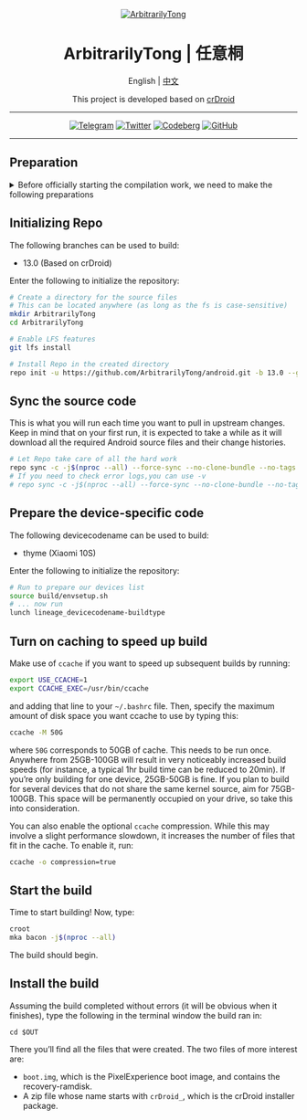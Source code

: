 <!-- The badge template is from https://ileriayo.github.io/markdown-badges/ -->
<div align = center>

[![ArbitrarilyTong](https://github.com/ArbitrarilyTong/.github/raw/main/github_banner_2.png)][website]

<h1>ArbitrarilyTong | 任意桐</h1>

English | [中文](./README.cn.md)

This project is developed based on [crDroid][crd]

---

[![Telegram](https://img.shields.io/badge/Telegram-2CA5E0?style=for-the-badge&logo=telegram&logoColor=white)][telegram]
[![Twitter](https://img.shields.io/badge/Twitter-%231DA1F2.svg?style=for-the-badge&logo=Twitter&logoColor=white)][twitter]
[![Codeberg](https://img.shields.io/badge/Codeberg-2185D0?style=for-the-badge&logo=Codeberg&logoColor=white)][codeberg]
[![GitHub](https://img.shields.io/badge/Devices-%23121011.svg?style=for-the-badge&logo=github&logoColor=white)][devices]

---
</div>

## Preparation

<details>
<summary>Before officially starting the compilation work, we need to make the following preparations</summary>

### 1. Installing dependencies

Several packages are needed in order to build crDroid.

For `Ubuntu`:

```sh
sudo apt install bc bison build-essential ccache curl flex g++-multilib gcc-multilib git git-lfs gnupg gperf imagemagick lib32ncurses5-dev lib32readline-dev lib32z1-dev liblz4-tool libncurses5 libncurses5-dev libsdl1.2-dev libssl-dev libwxgtk3.0-gtk3-dev libxml2 libxml2-utils lzop pngcrush rsync schedtool squashfs-tools xsltproc zip zlib1g-dev
```

For `ArchLinux`:

```sh
yay -S aosp-devel lineageos-devel
```

For other distributions, please go online and find the relevant packages yourself.

### 2. Get repo

[Repo](http://source.android.com/source/developing.html) is a tool provided by Google that
simplifies using [Git](http://git-scm.com/book) in the context of the Android source.

On all distributions, you can get the `repo` from the command line by executing:

```bash
# Make a directory where Repo will be stored and add it to the path
mkdir ~/bin
PATH=~/bin:$PATH

# Download Repo itself
curl https://storage.googleapis.com/git-repo-downloads/repo > ~/bin/repo

# Make Repo executable
chmod a+x ~/bin/repo
```

For `ArchLinux`, you can also install via `yay`:

```sh
yay -S repo
```
</details>



## Initializing Repo

The following branches can be used to build:

- 13.0 (Based on crDroid)

Enter the following to initialize the repository:

```bash
# Create a directory for the source files
# This can be located anywhere (as long as the fs is case-sensitive)
mkdir ArbitrarilyTong
cd ArbitrarilyTong

# Enable LFS features
git lfs install

# Install Repo in the created directory
repo init -u https://github.com/ArbitrarilyTong/android.git -b 13.0 --git-lfs
```

## Sync the source code

This is what you will run each time you want to pull in upstream changes. Keep in mind that on your
first run, it is expected to take a while as it will download all the required Android source files
and their change histories.

```bash
# Let Repo take care of all the hard work
repo sync -c -j$(nproc --all) --force-sync --no-clone-bundle --no-tags
# If you need to check error logs,you can use -v
# repo sync -c -j$(nproc --all) --force-sync --no-clone-bundle --no-tags -v
```

## Prepare the device-specific code

The following devicecodename can be used to build:

- thyme (Xiaomi 10S)

Enter the following to initialize the repository:

```bash
# Run to prepare our devices list
source build/envsetup.sh
# ... now run
lunch lineage_devicecodename-buildtype
```

## Turn on caching to speed up build

Make use of `ccache` if you want to speed up subsequent builds by running:

```sh
export USE_CCACHE=1
export CCACHE_EXEC=/usr/bin/ccache
```

and adding that line to your `~/.bashrc` file. Then, specify the maximum amount of disk space you want ccache to use by typing this:

```sh
ccache -M 50G
```

where `50G` corresponds to 50GB of cache. This needs to be run once. Anywhere from 25GB-100GB will result in very noticeably increased build speeds (for instance, a typical 1hr build time can be reduced to 20min). If you’re only building for one device, 25GB-50GB is fine. If you plan to build for several devices that do not share the same kernel source, aim for 75GB-100GB. This space will be permanently occupied on your drive, so take this into consideration.

You can also enable the optional `ccache` compression. While this may involve a slight performance slowdown, it increases the number of files that fit in the cache. To enable it, run:

```sh
ccache -o compression=true
```

## Start the build

Time to start building! Now, type:

```sh
croot
mka bacon -j$(nproc --all)
```

The build should begin.

## Install the build

Assuming the build completed without errors (it will be obvious when it finishes), type the following in the terminal window the build ran in:

```SH
cd $OUT
```

There you’ll find all the files that were created. The two files of more interest are:

- `boot.img`, which is the PixelExperience boot image, and contains the recovery-ramdisk.
- A zip file whose name starts with `crDroid_`, which is the crDroid installer package.

<!-- reference infos -->
[crd]: https://github.com/crdroidandroid
<!-- project infos -->
[website]: https://arbitrarilytong.win
[telegram]: https://t.me/ArbitrarilyTong
[twitter]: https://twitter.com/Ninni_kiri_jp
[codeberg]: https://codeberg.org/ArbitrarilyTong
[devices]: https://github.com/ArbitrarilyTong-Devices
[manifest]: https://github.com/ArbitrarilyTong/android